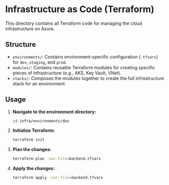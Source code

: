 # Infrastructure as Code (Terraform)

This directory contains all Terraform code for managing the cloud infrastructure on Azure.

## Structure

- `environments/`: Contains environment-specific configuration (`.tfvars`) for `dev`, `staging`, and `prod`.
- `modules/`: Contains reusable Terraform modules for creating specific pieces of infrastructure (e.g., AKS, Key Vault, VNet).
- `stacks/`: Composes the modules together to create the full infrastructure stack for an environment.

## Usage

1.  **Navigate to the environment directory:**
    ```bash
    cd infra/environments/dev
    ```

2.  **Initialize Terraform:**
    ```bash
    terraform init
    ```

3.  **Plan the changes:**
    ```bash
    terraform plan -var-file=backend.tfvars
    ```

4.  **Apply the changes:**
    ```bash
    terraform apply -var-file=backend.tfvars
    ```
